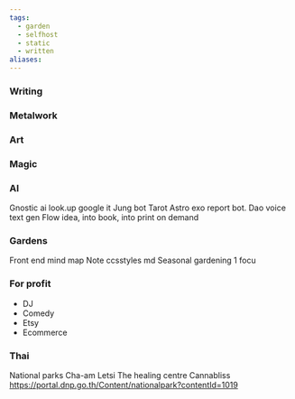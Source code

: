 ```yaml
---
tags:
  - garden
  - selfhost
  - static
  - written
aliases:
---
```


### Writing




### Metalwork




### Art



### Magic


### AI
Gnostic ai look.up google it
Jung bot
Tarot
Astro exo report bot.
Dao voice text gen
Flow idea, into book, into print on demand

### Gardens
Front end mind map
Note ccsstyles md
Seasonal gardening 1 focu

### For profit
- DJ
- Comedy
- Etsy
- Ecommerce


### Thai
National parks
Cha-am
Letsi
The healing centre
Cannabliss
https://portal.dnp.go.th/Content/nationalpark?contentId=1019